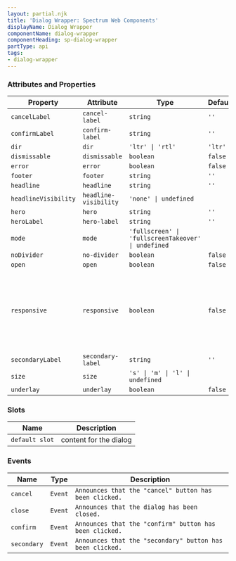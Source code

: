 ```yaml
---
layout: partial.njk
title: 'Dialog Wrapper: Spectrum Web Components'
displayName: Dialog Wrapper
componentName: dialog-wrapper
componentHeading: sp-dialog-wrapper
partType: api
tags:
- dialog-wrapper
---
```


### Attributes and Properties

<div class="table-container">
<table class="spectrum-Table spectrum-Table--sizeM">
<thead class="spectrum-Table-head">
<tr>

<th class="spectrum-Table-headCell">
Property
</th>

<th class="spectrum-Table-headCell">
Attribute
</th>

<th class="spectrum-Table-headCell">
Type
</th>

<th class="spectrum-Table-headCell">
Default
</th>

<th class="spectrum-Table-headCell">
Description
</th>

</tr>
</thead>
<tbody class="spectrum-Table-body">

<tr class="spectrum-Table-row" id="attributes and properties_cancel-label" data-name="Property" data-value="cancelLabel">

<td class="spectrum-Table-cell">
<code>cancelLabel</code>
</td>

<td class="spectrum-Table-cell">
<code>cancel-label</code>
</td>

<td class="spectrum-Table-cell">
<code>string</code>
</td>

<td class="spectrum-Table-cell">
<code>''</code>
</td>

<td class="spectrum-Table-cell">

</td>

</tr>

<tr class="spectrum-Table-row" id="attributes and properties_confirm-label" data-name="Property" data-value="confirmLabel">

<td class="spectrum-Table-cell">
<code>confirmLabel</code>
</td>

<td class="spectrum-Table-cell">
<code>confirm-label</code>
</td>

<td class="spectrum-Table-cell">
<code>string</code>
</td>

<td class="spectrum-Table-cell">
<code>''</code>
</td>

<td class="spectrum-Table-cell">

</td>

</tr>

<tr class="spectrum-Table-row" id="attributes and properties_dir" data-name="Property" data-value="dir">

<td class="spectrum-Table-cell">
<code>dir</code>
</td>

<td class="spectrum-Table-cell">
<code>dir</code>
</td>

<td class="spectrum-Table-cell">
<code>'ltr' | 'rtl'</code>
</td>

<td class="spectrum-Table-cell">
<code>'ltr'</code>
</td>

<td class="spectrum-Table-cell">

</td>

</tr>

<tr class="spectrum-Table-row" id="attributes and properties_dismissable" data-name="Property" data-value="dismissable">

<td class="spectrum-Table-cell">
<code>dismissable</code>
</td>

<td class="spectrum-Table-cell">
<code>dismissable</code>
</td>

<td class="spectrum-Table-cell">
<code>boolean</code>
</td>

<td class="spectrum-Table-cell">
<code>false</code>
</td>

<td class="spectrum-Table-cell">

</td>

</tr>

<tr class="spectrum-Table-row" id="attributes and properties_error" data-name="Property" data-value="error">

<td class="spectrum-Table-cell">
<code>error</code>
</td>

<td class="spectrum-Table-cell">
<code>error</code>
</td>

<td class="spectrum-Table-cell">
<code>boolean</code>
</td>

<td class="spectrum-Table-cell">
<code>false</code>
</td>

<td class="spectrum-Table-cell">

</td>

</tr>

<tr class="spectrum-Table-row" id="attributes and properties_footer" data-name="Property" data-value="footer">

<td class="spectrum-Table-cell">
<code>footer</code>
</td>

<td class="spectrum-Table-cell">
<code>footer</code>
</td>

<td class="spectrum-Table-cell">
<code>string</code>
</td>

<td class="spectrum-Table-cell">
<code>''</code>
</td>

<td class="spectrum-Table-cell">

</td>

</tr>

<tr class="spectrum-Table-row" id="attributes and properties_headline" data-name="Property" data-value="headline">

<td class="spectrum-Table-cell">
<code>headline</code>
</td>

<td class="spectrum-Table-cell">
<code>headline</code>
</td>

<td class="spectrum-Table-cell">
<code>string</code>
</td>

<td class="spectrum-Table-cell">
<code>''</code>
</td>

<td class="spectrum-Table-cell">

</td>

</tr>

<tr class="spectrum-Table-row" id="attributes and properties_headline-visibility" data-name="Property" data-value="headlineVisibility">

<td class="spectrum-Table-cell">
<code>headlineVisibility</code>
</td>

<td class="spectrum-Table-cell">
<code>headline-visibility</code>
</td>

<td class="spectrum-Table-cell">
<code>'none' | undefined</code>
</td>

<td class="spectrum-Table-cell">
<code></code>
</td>

<td class="spectrum-Table-cell">

</td>

</tr>

<tr class="spectrum-Table-row" id="attributes and properties_hero" data-name="Property" data-value="hero">

<td class="spectrum-Table-cell">
<code>hero</code>
</td>

<td class="spectrum-Table-cell">
<code>hero</code>
</td>

<td class="spectrum-Table-cell">
<code>string</code>
</td>

<td class="spectrum-Table-cell">
<code>''</code>
</td>

<td class="spectrum-Table-cell">

</td>

</tr>

<tr class="spectrum-Table-row" id="attributes and properties_hero-label" data-name="Property" data-value="heroLabel">

<td class="spectrum-Table-cell">
<code>heroLabel</code>
</td>

<td class="spectrum-Table-cell">
<code>hero-label</code>
</td>

<td class="spectrum-Table-cell">
<code>string</code>
</td>

<td class="spectrum-Table-cell">
<code>''</code>
</td>

<td class="spectrum-Table-cell">

</td>

</tr>

<tr class="spectrum-Table-row" id="attributes and properties_mode" data-name="Property" data-value="mode">

<td class="spectrum-Table-cell">
<code>mode</code>
</td>

<td class="spectrum-Table-cell">
<code>mode</code>
</td>

<td class="spectrum-Table-cell">
<code>'fullscreen' | 'fullscreenTakeover' | undefined</code>
</td>

<td class="spectrum-Table-cell">
<code></code>
</td>

<td class="spectrum-Table-cell">

</td>

</tr>

<tr class="spectrum-Table-row" id="attributes and properties_no-divider" data-name="Property" data-value="noDivider">

<td class="spectrum-Table-cell">
<code>noDivider</code>
</td>

<td class="spectrum-Table-cell">
<code>no-divider</code>
</td>

<td class="spectrum-Table-cell">
<code>boolean</code>
</td>

<td class="spectrum-Table-cell">
<code>false</code>
</td>

<td class="spectrum-Table-cell">

</td>

</tr>

<tr class="spectrum-Table-row" id="attributes and properties_open" data-name="Property" data-value="open">

<td class="spectrum-Table-cell">
<code>open</code>
</td>

<td class="spectrum-Table-cell">
<code>open</code>
</td>

<td class="spectrum-Table-cell">
<code>boolean</code>
</td>

<td class="spectrum-Table-cell">
<code>false</code>
</td>

<td class="spectrum-Table-cell">

</td>

</tr>

<tr class="spectrum-Table-row" id="attributes and properties_responsive" data-name="Property" data-value="responsive">

<td class="spectrum-Table-cell">
<code>responsive</code>
</td>

<td class="spectrum-Table-cell">
<code>responsive</code>
</td>

<td class="spectrum-Table-cell">
<code>boolean</code>
</td>

<td class="spectrum-Table-cell">
<code>false</code>
</td>

<td class="spectrum-Table-cell">
When set to true, fills screens smaller than 350px high and 400px wide with the full dialog.
</td>

</tr>

<tr class="spectrum-Table-row" id="attributes and properties_secondary-label" data-name="Property" data-value="secondaryLabel">

<td class="spectrum-Table-cell">
<code>secondaryLabel</code>
</td>

<td class="spectrum-Table-cell">
<code>secondary-label</code>
</td>

<td class="spectrum-Table-cell">
<code>string</code>
</td>

<td class="spectrum-Table-cell">
<code>''</code>
</td>

<td class="spectrum-Table-cell">

</td>

</tr>

<tr class="spectrum-Table-row" id="attributes and properties_size" data-name="Property" data-value="size">

<td class="spectrum-Table-cell">
<code>size</code>
</td>

<td class="spectrum-Table-cell">
<code>size</code>
</td>

<td class="spectrum-Table-cell">
<code>'s' | 'm' | 'l' | undefined</code>
</td>

<td class="spectrum-Table-cell">
<code></code>
</td>

<td class="spectrum-Table-cell">

</td>

</tr>

<tr class="spectrum-Table-row" id="attributes and properties_underlay" data-name="Property" data-value="underlay">

<td class="spectrum-Table-cell">
<code>underlay</code>
</td>

<td class="spectrum-Table-cell">
<code>underlay</code>
</td>

<td class="spectrum-Table-cell">
<code>boolean</code>
</td>

<td class="spectrum-Table-cell">
<code>false</code>
</td>

<td class="spectrum-Table-cell">

</td>

</tr>

</tbody>
</table>
</div>
    

### Slots

<div class="table-container">
<table class="spectrum-Table spectrum-Table--sizeM">
<thead class="spectrum-Table-head">
<tr>

<th class="spectrum-Table-headCell">
Name
</th>

<th class="spectrum-Table-headCell">
Description
</th>

</tr>
</thead>
<tbody class="spectrum-Table-body">

<tr class="spectrum-Table-row" id="slots_" data-name="Slot name" data-value="default slot">

<td class="spectrum-Table-cell">
<code>default slot</code>
</td>

<td class="spectrum-Table-cell">
content for the dialog
</td>

</tr>

</tbody>
</table>
</div>
    

### Events

<div class="table-container">
<table class="spectrum-Table spectrum-Table--sizeM">
<thead class="spectrum-Table-head">
<tr>

<th class="spectrum-Table-headCell">
Name
</th>

<th class="spectrum-Table-headCell">
Type
</th>

<th class="spectrum-Table-headCell">
Description
</th>

</tr>
</thead>
<tbody class="spectrum-Table-body">

<tr class="spectrum-Table-row" id="events_cancel" data-name="Event name" data-value="cancel">

<td class="spectrum-Table-cell">
<code>cancel</code>
</td>

<td class="spectrum-Table-cell">
<code>Event</code>
</td>

<td class="spectrum-Table-cell">
<code>Announces that the "cancel" button has been clicked.</code>
</td>

</tr>

<tr class="spectrum-Table-row" id="events_close" data-name="Event name" data-value="close">

<td class="spectrum-Table-cell">
<code>close</code>
</td>

<td class="spectrum-Table-cell">
<code>Event</code>
</td>

<td class="spectrum-Table-cell">
<code>Announces that the dialog has been closed.</code>
</td>

</tr>

<tr class="spectrum-Table-row" id="events_confirm" data-name="Event name" data-value="confirm">

<td class="spectrum-Table-cell">
<code>confirm</code>
</td>

<td class="spectrum-Table-cell">
<code>Event</code>
</td>

<td class="spectrum-Table-cell">
<code>Announces that the "confirm" button has been clicked.</code>
</td>

</tr>

<tr class="spectrum-Table-row" id="events_secondary" data-name="Event name" data-value="secondary">

<td class="spectrum-Table-cell">
<code>secondary</code>
</td>

<td class="spectrum-Table-cell">
<code>Event</code>
</td>

<td class="spectrum-Table-cell">
<code>Announces that the "secondary" button has been clicked.</code>
</td>

</tr>

</tbody>
</table>
</div>
    

